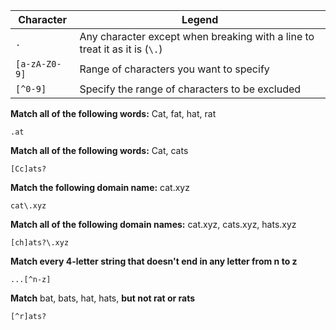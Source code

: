 |Character|Legend|
|---|---|
|`.`|Any character except when breaking with a line to treat it as it is (`\.`)|
|`[a-zA-Z0-9]`|Range of characters you want to specify|
|`[^0-9]`|Specify the range of characters to be excluded|

**Match all of the following words:** Cat, fat, hat, rat

`.at`

**Match all of the following words:** Cat, cats

`[Cc]ats?`

**Match the following domain name:** cat.xyz

`cat\.xyz`

**Match all of the following domain names:** cat.xyz, cats.xyz, hats.xyz

`[ch]ats?\.xyz`

**Match every 4-letter string that doesn't end in any letter from n to z**

`...[^n-z]`

**Match** bat, bats, hat, hats, **but not rat or rats**

`[^r]ats?`
